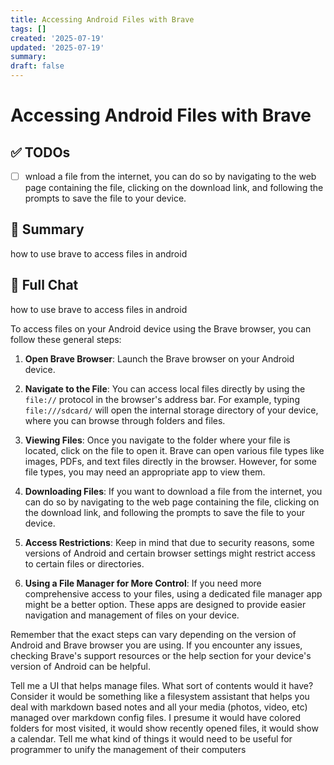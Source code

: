 ```yaml
---
title: Accessing Android Files with Brave
tags: []
created: '2025-07-19'
updated: '2025-07-19'
summary:
draft: false
---
```


# Accessing Android Files with Brave

## ✅ TODOs
- [ ] wnload a file from the internet, you can do so by navigating to the web page containing the file, clicking on the download link, and following the prompts to save the file to your device.

## 📌 Summary
how to use brave to access files in android

## 🧠 Full Chat


how to use brave to access files in android

To access files on your Android device using the Brave browser, you can follow these general steps:

1. **Open Brave Browser**: Launch the Brave browser on your Android device.

2. **Navigate to the File**: You can access local files directly by using the `file://` protocol in the browser's address bar. For example, typing `file:///sdcard/` will open the internal storage directory of your device, where you can browse through folders and files. 

3. **Viewing Files**: Once you navigate to the folder where your file is located, click on the file to open it. Brave can open various file types like images, PDFs, and text files directly in the browser. However, for some file types, you may need an appropriate app to view them.

4. **Downloading Files**: If you want to download a file from the internet, you can do so by navigating to the web page containing the file, clicking on the download link, and following the prompts to save the file to your device.

5. **Access Restrictions**: Keep in mind that due to security reasons, some versions of Android and certain browser settings might restrict access to certain files or directories.

6. **Using a File Manager for More Control**: If you need more comprehensive access to your files, using a dedicated file manager app might be a better option. These apps are designed to provide easier navigation and management of files on your device.

Remember that the exact steps can vary depending on the version of Android and Brave browser you are using. If you encounter any issues, checking Brave's support resources or the help section for your device's version of Android can be helpful.

Tell me a UI that helps manage files. What sort of contents would it have? Consider it would be something like a filesystem assistant that helps you deal with markdown based notes and all your media (photos, video, etc) managed over markdown config files. I presume it would have colored folders for most visited, it would show recently opened files, it would show  a calendar. Tell me what kind of things it would need to be useful for programmer to unify the management of their computers